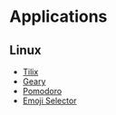 # Applications

## Linux

* [Tilix](https://github.com/gnunn1/tilix/)
* [Geary](https://gitlab.gnome.org/GNOME/geary)
* [Pomodoro](https://github.com/codito/gnome-pomodoro)
* [Emoji Selector](https://github.com/maoschanz/emoji-selector-for-gnome)
